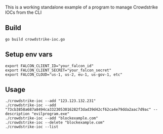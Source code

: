 This is a working standalone example of a program to manage Crowdstrike IOCs from the CLI

## Build
```
go build crowdstrike-ioc.go
```

## Setup env vars
```
export FALCON_CLIENT_ID="your_falcon_id"
export FALCON_CLIENT_SECRET="your_falcon_secret"
export FALCON_CLOUD="us-1, us-2, eu-1, us-gov-1, etc"
```

## Usage
```
./crowdstrike-ioc --add "123.123.132.231"
./crowdstrike-ioc --add "73cb3858a687a8494ca3323053016282f3dad39d42cf62ca4e79dda2aac7d9ac" --description "evilprogram.exe"
./crowdstrike-ioc --add "blockexample.com"
./crowdstrike-ioc --delete "blockexample.com"
./crowdstrike-ioc --list
```
